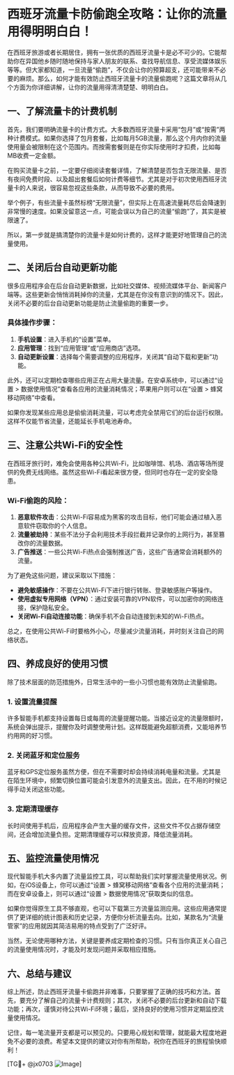 # 西班牙流量卡防偷跑全攻略：让你的流量用得明明白白！

在西班牙旅游或者长期居住，拥有一张优质的西班牙流量卡是必不可少的。它能帮助你在异国他乡随时随地保持与家人朋友的联系、查找导航信息、享受流媒体娱乐等等。但大家都知道，一旦流量“偷跑”，不仅会让你的预算超支，还可能带来不必要的麻烦。那么，如何才能有效防止西班牙流量卡的流量偷跑呢？这篇文章将从几个方面为你详细讲解，让你的流量用得清清楚楚、明明白白。

## 一、了解流量卡的计费机制

首先，我们要明确流量卡的计费方式。大多数西班牙流量卡采用“包月”或“按需”两种计费模式。如果你选择了包月套餐，比如每月5GB流量，那么这个月内你的流量使用量会被限制在这个范围内。而按需套餐则是在你实际使用时才扣费，比如每MB收费一定金额。

在购买流量卡之前，一定要仔细阅读套餐详情，了解清楚是否包含无限流量、是否有夜间免费时段、以及超出套餐后如何计费等细节。尤其是对于初次使用西班牙流量卡的人来说，很容易忽视这些条款，从而导致不必要的费用。

举个例子，有些流量卡虽然标榜“无限流量”，但实际上在高速流量耗尽后会降速到非常慢的速度。如果没留意这一点，可能会误以为自己的流量“偷跑”了，其实是被限速了。

所以，第一步就是搞清楚你的流量卡是如何计费的，这样才能更好地管理自己的流量使用。

## 二、关闭后台自动更新功能

很多应用程序会在后台自动更新数据，比如社交媒体、视频流媒体平台、新闻客户端等。这些更新会悄悄消耗掉你的流量，尤其是在你没有意识到的情况下。因此，关闭不必要的后台自动更新功能是防止流量偷跑的重要一步。

### 具体操作步骤：
1. **手机设置**：进入手机的“设置”菜单。
2. **应用管理**：找到“应用管理”或“应用商店”选项。
3. **自动更新设置**：选择每个需要调整的应用程序，关闭其“自动下载和更新”功能。

此外，还可以定期检查哪些应用正在占用大量流量。在安卓系统中，可以通过“设置 > 数据使用情况”查看各应用的流量消耗情况；苹果用户则可以在“设置 > 蜂窝移动网络”中查看。

如果你发现某些应用总是偷偷消耗流量，可以考虑完全禁用它们的后台运行权限。这样不仅能节省流量，还能延长手机电池寿命。

## 三、注意公共Wi-Fi的安全性

在西班牙旅行时，难免会使用各种公共Wi-Fi，比如咖啡馆、机场、酒店等场所提供的免费无线网络。虽然这些Wi-Fi看起来很方便，但同时也存在一定的安全隐患。

### Wi-Fi偷跑的风险：
1. **恶意软件攻击**：公共Wi-Fi容易成为黑客的攻击目标，他们可能会通过植入恶意软件窃取你的个人信息。
2. **流量被劫持**：某些不法分子会利用技术手段拦截并记录你的上网行为，甚至篡改你的流量数据。
3. **广告推送**：一些公共Wi-Fi热点会强制推送广告，这些广告通常会消耗额外的流量。

为了避免这些问题，建议采取以下措施：
- **避免敏感操作**：不要在公共Wi-Fi下进行银行转账、登录敏感账户等操作。
- **使用虚拟专用网络（VPN）**：通过安装可靠的VPN软件，可以加密你的网络连接，保护隐私安全。
- **关闭Wi-Fi自动连接功能**：确保手机不会自动连接到未知的Wi-Fi热点。

总之，在使用公共Wi-Fi时要格外小心，尽量减少流量消耗，并时刻关注自己的网络状态。

## 四、养成良好的使用习惯

除了技术层面的防范措施外，日常生活中的一些小习惯也能有效防止流量偷跑。

### 1. 设置流量提醒
许多智能手机都支持设置每日或每周的流量提醒功能。当接近设定的流量限额时，系统会弹出提示，提醒你及时调整使用计划。这样既能避免超额消费，又能培养节约用网的好习惯。

### 2. 关闭蓝牙和定位服务
蓝牙和GPS定位服务虽然方便，但在不需要时却会持续消耗电量和流量。尤其是在陌生环境中，频繁切换位置可能会引发意外的流量支出。因此，在不用的时候记得手动关闭这些功能。

### 3. 定期清理缓存
长时间使用手机后，应用程序会产生大量的缓存文件，这些文件不仅占据存储空间，还会增加流量负担。定期清理缓存可以释放资源，降低流量消耗。

## 五、监控流量使用情况

现代智能手机大多内置了流量监控工具，可以帮助我们实时掌握流量使用状况。例如，在iOS设备上，你可以通过“设置 > 蜂窝移动网络”查看各个应用的流量消耗；而在安卓设备上，则可以通过“设置 > 数据使用情况”获取类似的信息。

如果你觉得原生工具不够直观，也可以下载第三方流量监测应用。这些应用通常提供了更详细的统计图表和历史记录，方便你分析流量去向。比如，某款名为“流量管家”的应用就因其简洁易用的特点受到了广泛好评。

当然，无论使用哪种方法，关键是要养成定期检查的习惯。只有当你真正关心自己的流量使用情况时，才能及时发现问题并采取相应措施。

## 六、总结与建议

综上所述，防止西班牙流量卡偷跑并非难事，只要掌握了正确的技巧和方法。首先，要充分了解自己的流量卡计费规则；其次，关闭不必要的后台更新和自动下载功能；再次，谨慎对待公共Wi-Fi环境；最后，坚持良好的使用习惯并定期监控流量使用情况。

记住，每一笔流量开支都是可以预见的。只要用心规划和管理，就能最大程度地避免不必要的浪费。希望本文提供的建议对你有所帮助，祝你在西班牙的旅程愉快顺利！

[TG💪+ @jx0703 ![Image](https://github.com/user-attachments/assets/dbca1d08-cadb-493c-b0ec-ad6f7a83f270)]
